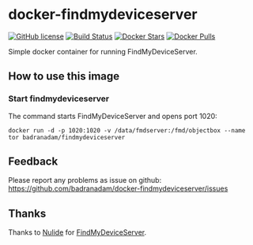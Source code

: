 # docker-findmydeviceserver

[![GitHub license](https://img.shields.io/github/license/badranadam/docker-findmydeviceserver.svg)](https://github.com/badranadam/docker-findmydeviceserver/blob/master/LICENSE)
[![Build Status](https://drone.badran.xyz/api/badges/badranadam/docker-findmydeviceserver/status.svg?ref=refs/heads/main)](https://drone.badran.xyz/badranadam/docker-findmydeviceserver)
[![Docker Stars](https://img.shields.io/docker/stars/badranadam/findmydeviceserver)](https://hub.docker.com/r/badranadam/findmydeviceserver)
[![Docker Pulls](https://img.shields.io/docker/pulls/badranadam/findmydeviceserver)](https://hub.docker.com/r/badranadam/findmydeviceserver)

Simple docker container for running FindMyDeviceServer.


## How to use this image

### Start findmydeviceserver

The command starts FindMyDeviceServer and opens port 1020:

``docker run -d -p 1020:1020 -v /data/fmdserver:/fmd/objectbox --name tor badranadam/findmydeviceserver``

## Feedback
Please report any problems as issue on github: https://github.com/badranadam/docker-findmydeviceserver/issues

## Thanks
Thanks to [Nulide](https://gitlab.com/Nulide) for [FindMyDeviceServer](https://gitlab.com/Nulide/FindMyDeviceServer).
